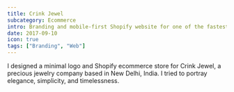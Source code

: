```yaml
---
title: Crink Jewel
subcategory: Ecommerce
intro: Branding and mobile-first Shopify website for one of the fastest-growing precious jewelry companies.
date: 2017-09-10
icon: true
tags: ["Branding", "Web"]
---
```


I designed a minimal logo and Shopify ecommerce store for Crink Jewel, a precious jewelry company based in New Delhi, India. I tried to portray elegance, simplicity, and timelessness.

<div class="three-images">
	<div><img alt="" src="/crink-jewel/1.png"></div>
	<div><img alt="" src="/crink-jewel/2.png"></div>
	<div><img alt="" src="/crink-jewel/3.png"></div>
</div>
<div class="two-images">
	<div><img alt="" src="/crink-jewel/4.png"></div>
	<div><img alt="" src="/crink-jewel/5.png"></div>
</div>
<div class="two-images">
	<div><img alt="" src="/crink-jewel/6.png"></div>
	<div><img alt="" src="/crink-jewel/7.png"></div>
</div>